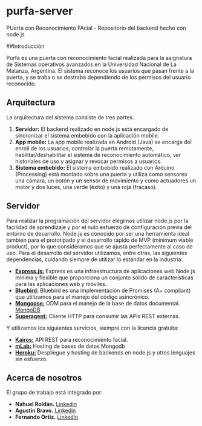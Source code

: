 # purfa-server
PUerta con Reconocimiento FAcial - Repositorio del backend hecho con node.js

##Introducción

Purfa es una puerta con reconocimiento facial realizada para la asignatura de Sistemas operativos avanzados en la Universidad Nacional de La Matanza, Argentina.
El sistema reconoce los usuarios que pasan frente a la puerta, y se traba o se destraba dependiendo de los permisos del usuario reconocido.

## Arquitectura

La arquitectura del sistema consiste de tres partes.

1. **Servidor:** El backend realizado en node.js está encargado de sincronizar el sistema embebido con la aplicación mobile. 
2. **App mobile:** La app mobile realizada en Android (Java) se encarga del enroll de los usuarios, controlar la puerta remotamente, habilitar/deshabilitar el sistema de reconocimiento automático, ver historiales de uso y asignar y revocar permisos a usuarios.
3. **Sistema embebido:** El sistema embebido realizado con Arduino (Processing) está montado sobre una puerta y utiliza como sensores una cámara, un botón y un sensor de movimiento y como actuadores un motor y dos luces, una verde (éxito) y una roja (fracaso).

## Servidor

Para realizar la programación del servidor elegimos utilizar node.js por la facilidad de aprendizaje y por el nulo esfuerzo de configuración previa del entorno de desarrollo.
Node.js es conocido por ser una herramienta ideal también para el prototipado y el desarrollo rápido de MVP (minimum viable product), por lo que consideramos que se ajusta perfectamente al caso de uso.
Para el desarrollo del servidor utilizamos, entre otras, las siguientes dependencias, cuidando siempre de utilizar lo estándar en la industria:
* **[Express.js:](https://github.com/expressjs/express)** Express es una infraestructura de aplicaciones web Node.js mínima y flexible que proporciona un conjunto sólido de características para las aplicaciones web y móviles.
* **[Bluebird:](https://github.com/petkaantonov/bluebird)** Bluebird es una implementación de Promises (A+ compliant) que utilizamos para el manejo del código asincrónico.
* **[Mongoose:](http://mongoosejs.com/)** ODM para el manejo de la base de datos documental. [MongoDB](https://www.mongodb.com/es)
* **[Superagent:](https://github.com/visionmedia/superagent)** Cliente HTTP para consumir las APIs REST externas.

Y utilizamos los siguientes servicios, siempre con la licencia gratuita:
* **[Kairos:](https://www.kairos.com/)** API REST para reconocimiento facial.
* **[mLab:](https://mlab.com/)** Hosting de bases de datos Mongodb
* **[Heroku:](https://www.heroku.com/)** Despliegue y hosting de backends en node.js y otros lenguajes sin esfuerzo.

## Acerca de nosotros

El grupo de trabajo está integrado por:

* **Nahuel Roldán.** [Linkedin](https://www.linkedin.com/in/nahuel-rold%C3%A1n-4a52143a)
* **Agustín Bravo.** [Linkedin](https://www.linkedin.com/in/agustin-bravo-b23ab458)
* **Fernando Ortiz.** [Linkedin](https://www.linkedin.com/in/fernando-mart%C3%ADn-ortiz-77649167)
